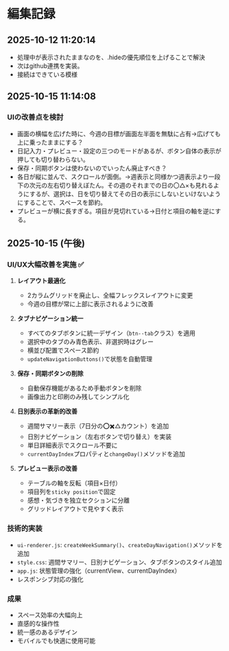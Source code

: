 # 編集記録

## 2025-10-12 11:20:14
- 処理中が表示されたままなのを、.hideの優先順位を上げることで解決
- 次はgithub連携を実装。
- 接続はできている模様

## 2025-10-15 11:14:08
### UIの改善点を検討
- 画面の横幅を広げた時に、今週の目標が画面左半面を無駄に占有→広げても上に乗ったままにする？
- 日記入力・プレビュー・設定の三つのモードがあるが、ボタン自体の表示が押しても切り替わらない。
- 保存・同期ボタンは使わないのでいったん廃止すべき？
- 各日が縦に並んで、スクロールが面倒。→週表示と同様かつ週表示より一段下の次元の左右切り替えぼたん。その週のそれまでの日の〇△×も見れるようにするが、選択は、日を切り替えてその日の表示にしないといけないようにすることで、スペースを節約。
- プレビューが横に長すぎる。項目が見切れている→日付と項目の軸を逆にする。

## 2025-10-15 (午後)
### UI/UX大幅改善を実施 ✅
1. **レイアウト最適化**
   - 2カラムグリッドを廃止し、全幅フレックスレイアウトに変更
   - 今週の目標が常に上部に表示されるように改善

2. **タブナビゲーション統一**
   - すべてのタブボタンに統一デザイン（`btn--tab`クラス）を適用
   - 選択中のタブのみ青色表示、非選択時はグレー
   - 横並び配置でスペース節約
   - `updateNavigationButtons()`で状態を自動管理

3. **保存・同期ボタンの削除**
   - 自動保存機能があるため手動ボタンを削除
   - 画像出力と印刷のみ残してシンプル化

4. **日別表示の革新的改善**
   - 週間サマリー表示（7日分の⭕️✖️△カウント）を追加
   - 日別ナビゲーション（左右ボタンで切り替え）を実装
   - 単日詳細表示でスクロール不要に
   - `currentDayIndex`プロパティと`changeDay()`メソッドを追加

5. **プレビュー表示の改善**
   - テーブルの軸を反転（項目×日付）
   - 項目列を`sticky position`で固定
   - 感想・気づきを独立セクションに分離
   - グリッドレイアウトで見やすく表示

### 技術的実装
- `ui-renderer.js`: `createWeekSummary()`、`createDayNavigation()`メソッドを追加
- `style.css`: 週間サマリー、日別ナビゲーション、タブボタンのスタイル追加
- `app.js`: 状態管理の強化（currentView、currentDayIndex）
- レスポンシブ対応の強化

### 成果
- スペース効率の大幅向上
- 直感的な操作性
- 統一感のあるデザイン
- モバイルでも快適に使用可能